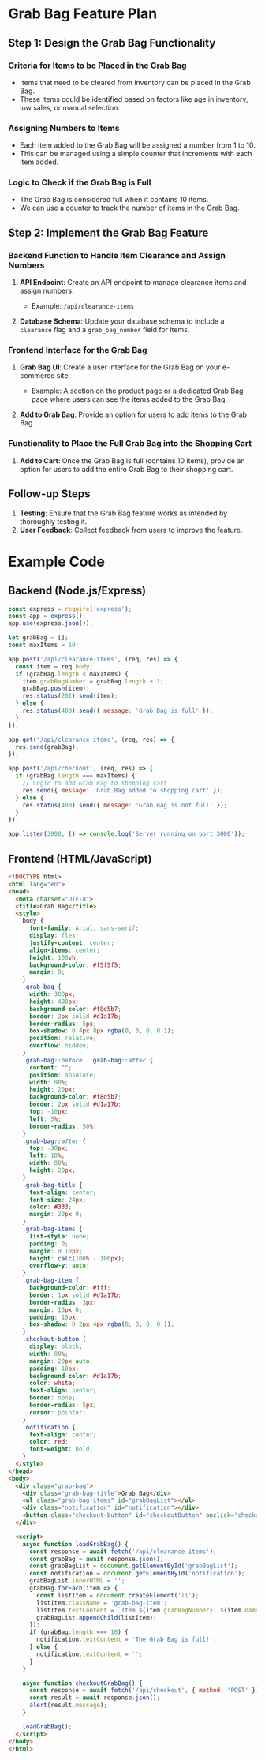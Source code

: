 # Grab Bag Feature Plan

## Step 1: Design the Grab Bag Functionality

### Criteria for Items to be Placed in the Grab Bag
- Items that need to be cleared from inventory can be placed in the Grab Bag.
- These items could be identified based on factors like age in inventory, low sales, or manual selection.

### Assigning Numbers to Items
- Each item added to the Grab Bag will be assigned a number from 1 to 10.
- This can be managed using a simple counter that increments with each item added.

### Logic to Check if the Grab Bag is Full
- The Grab Bag is considered full when it contains 10 items.
- We can use a counter to track the number of items in the Grab Bag.

## Step 2: Implement the Grab Bag Feature

### Backend Function to Handle Item Clearance and Assign Numbers
1. **API Endpoint**: Create an API endpoint to manage clearance items and assign numbers.
   - Example: `/api/clearance-items`

2. **Database Schema**: Update your database schema to include a `clearance` flag and a `grab_bag_number` field for items.

### Frontend Interface for the Grab Bag
1. **Grab Bag UI**: Create a user interface for the Grab Bag on your e-commerce site.
   - Example: A section on the product page or a dedicated Grab Bag page where users can see the items added to the Grab Bag.

2. **Add to Grab Bag**: Provide an option for users to add items to the Grab Bag.

### Functionality to Place the Full Grab Bag into the Shopping Cart
1. **Add to Cart**: Once the Grab Bag is full (contains 10 items), provide an option for users to add the entire Grab Bag to their shopping cart.

## Follow-up Steps

1. **Testing**: Ensure that the Grab Bag feature works as intended by thoroughly testing it.
2. **User Feedback**: Collect feedback from users to improve the feature.

# Example Code

## Backend (Node.js/Express)
```javascript name=grab-bag-backend.js
const express = require('express');
const app = express();
app.use(express.json());

let grabBag = [];
const maxItems = 10;

app.post('/api/clearance-items', (req, res) => {
  const item = req.body;
  if (grabBag.length < maxItems) {
    item.grabBagNumber = grabBag.length + 1;
    grabBag.push(item);
    res.status(201).send(item);
  } else {
    res.status(400).send({ message: 'Grab Bag is full' });
  }
});

app.get('/api/clearance-items', (req, res) => {
  res.send(grabBag);
});

app.post('/api/checkout', (req, res) => {
  if (grabBag.length === maxItems) {
    // Logic to add Grab Bag to shopping cart
    res.send({ message: 'Grab Bag added to shopping cart' });
  } else {
    res.status(400).send({ message: 'Grab Bag is not full' });
  }
});

app.listen(3000, () => console.log('Server running on port 3000'));
```

## Frontend (HTML/JavaScript)
```html name=grab-bag-frontend.html
<!DOCTYPE html>
<html lang="en">
<head>
  <meta charset="UTF-8">
  <title>Grab Bag</title>
  <style>
    body {
      font-family: Arial, sans-serif;
      display: flex;
      justify-content: center;
      align-items: center;
      height: 100vh;
      background-color: #f5f5f5;
      margin: 0;
    }
    .grab-bag {
      width: 300px;
      height: 400px;
      background-color: #f8d5b7;
      border: 2px solid #d1a17b;
      border-radius: 5px;
      box-shadow: 0 4px 8px rgba(0, 0, 0, 0.1);
      position: relative;
      overflow: hidden;
    }
    .grab-bag::before, .grab-bag::after {
      content: "";
      position: absolute;
      width: 90%;
      height: 20px;
      background-color: #f8d5b7;
      border: 2px solid #d1a17b;
      top: -10px;
      left: 5%;
      border-radius: 50%;
    }
    .grab-bag::after {
      top: -30px;
      left: 10%;
      width: 80%;
      height: 20px;
    }
    .grab-bag-title {
      text-align: center;
      font-size: 24px;
      color: #333;
      margin: 20px 0;
    }
    .grab-bag-items {
      list-style: none;
      padding: 0;
      margin: 0 10px;
      height: calc(100% - 100px);
      overflow-y: auto;
    }
    .grab-bag-item {
      background-color: #fff;
      border: 1px solid #d1a17b;
      border-radius: 3px;
      margin: 10px 0;
      padding: 10px;
      box-shadow: 0 2px 4px rgba(0, 0, 0, 0.1);
    }
    .checkout-button {
      display: block;
      width: 80%;
      margin: 20px auto;
      padding: 10px;
      background-color: #d1a17b;
      color: white;
      text-align: center;
      border: none;
      border-radius: 5px;
      cursor: pointer;
    }
    .notification {
      text-align: center;
      color: red;
      font-weight: bold;
    }
  </style>
</head>
<body>
  <div class="grab-bag">
    <div class="grab-bag-title">Grab Bag</div>
    <ul class="grab-bag-items" id="grabBagList"></ul>
    <div class="notification" id="notification"></div>
    <button class="checkout-button" id="checkoutButton" onclick="checkoutGrabBag()">Checkout Grab Bag</button>
  </div>

  <script>
    async function loadGrabBag() {
      const response = await fetch('/api/clearance-items');
      const grabBag = await response.json();
      const grabBagList = document.getElementById('grabBagList');
      const notification = document.getElementById('notification');
      grabBagList.innerHTML = '';
      grabBag.forEach(item => {
        const listItem = document.createElement('li');
        listItem.className = 'grab-bag-item';
        listItem.textContent = `Item ${item.grabBagNumber}: ${item.name}`;
        grabBagList.appendChild(listItem);
      });
      if (grabBag.length === 10) {
        notification.textContent = 'The Grab Bag is full!';
      } else {
        notification.textContent = '';
      }
    }

    async function checkoutGrabBag() {
      const response = await fetch('/api/checkout', { method: 'POST' });
      const result = await response.json();
      alert(result.message);
    }

    loadGrabBag();
  </script>
</body>
</html>